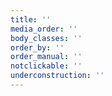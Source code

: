 ```yaml
---
title: ''
media_order: ''
body_classes: ''
order_by: ''
order_manual: ''
notclickable: ''
underconstruction: ''
---
```


